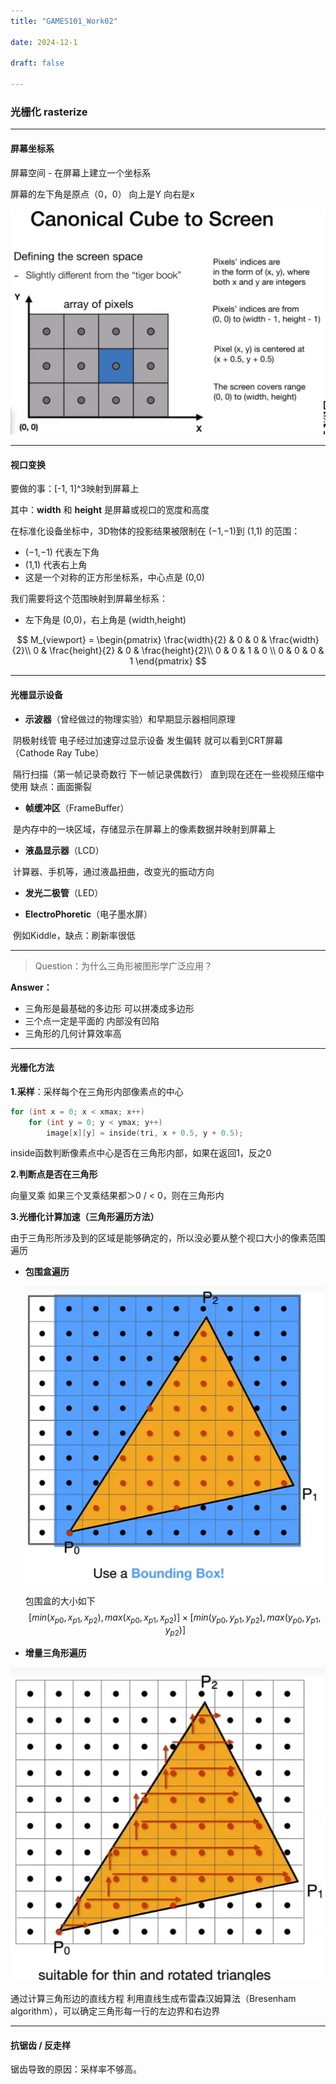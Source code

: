 ```yaml
---
title: "GAMES101_Work02" 

date: 2024-12-1 

draft: false

---
```


### 光栅化 rasterize

---

#### 屏幕坐标系

屏幕空间 - 在屏幕上建立一个坐标系

屏幕的左下角是原点（0，0） 向上是Y 向右是x

![Screen](/images/光栅化/Screen.png)



---

#### 视口变换

要做的事：[-1, 1]^3映射到屏幕上

其中：**width** 和 **height** 是屏幕或视口的宽度和高度

在标准化设备坐标中，3D物体的投影结果被限制在 (−1,−1)到 (1,1) 的范围：

- (−1,−1) 代表左下角
- (1,1) 代表右上角
- 这是一个对称的正方形坐标系，中心点是 (0,0)

我们需要将这个范围映射到屏幕坐标系：

- 左下角是 (0,0)，右上角是 (width,height)

$$
M_{viewport} = \begin{pmatrix}
\frac{width}{2} & 0 & 0 & \frac{width}{2}\\
0 & \frac{height}{2} & 0 & \frac{height}{2}\\
0 & 0 & 1 & 0 \\
0 & 0 & 0 & 1
\end{pmatrix}
$$

---

#### 光栅显示设备

- **示波器**（曾经做过的物理实验）和早期显示器相同原理

​	阴极射线管 电子经过加速穿过显示设备 发生偏转 就可以看到CRT屏幕 （Cathode Ray Tube）

​	隔行扫描（第一帧记录奇数行 下一帧记录偶数行） 直到现在还在一些视频压缩中使用 缺点：画面撕裂

- **帧缓冲区**（FrameBuffer）

​	是内存中的一块区域，存储显示在屏幕上的像素数据并映射到屏幕上

- **液晶显示器**（LCD）

​	计算器、手机等，通过液晶扭曲，改变光的振动方向

- **发光二极管**（LED）

- **ElectroPhoretic**（电子墨水屏）

​	例如Kiddle，缺点：刷新率很低

---

> Question：为什么三角形被图形学广泛应用？

**Answer：**

- 三角形是最基础的多边形 可以拼凑成多边形
- 三个点一定是平面的 内部没有凹陷
- 三角形的几何计算效率高

---

#### 光栅化方法

**1.采样**：采样每个在三角形内部像素点的中心

```c++
for (int x = 0; x < xmax; x++)
    for (int y = 0; y < ymax; y++)
        image[x][y] = inside(tri, x + 0.5, y + 0.5);
```

inside函数判断像素点中心是否在三角形内部，如果在返回1，反之0

**2.判断点是否在三角形**

向量叉乘 如果三个叉乘结果都＞0 / < 0，则在三角形内

**3.光栅化计算加速（三角形遍历方法）**

由于三角形所涉及到的区域是能够确定的，所以没必要从整个视口大小的像素范围遍历

- **包围盒遍历**

  

  ![BoundingBox](/images/光栅化/BoundingBox.png)

  包围盒的大小如下
  $$
  [min(x_{p0}, x_{p1},x_{p2}), max(x_{p0}, x_{p1},x_{p2})] \times[min(y_{p0}, y_{p1},y_{p2}), max(y_{p0}, y_{p1},y_{p2})]
  $$
  
- **增量三角形遍历**



![ITT](/images/光栅化/ITT.png)

通过计算三角形边的直线方程 利用直线生成布雷森汉姆算法（Bresenham algorithm），可以确定三角形每一行的左边界和右边界

---

#### 抗锯齿 / 反走样

锯齿导致的原因：采样率不够高。
